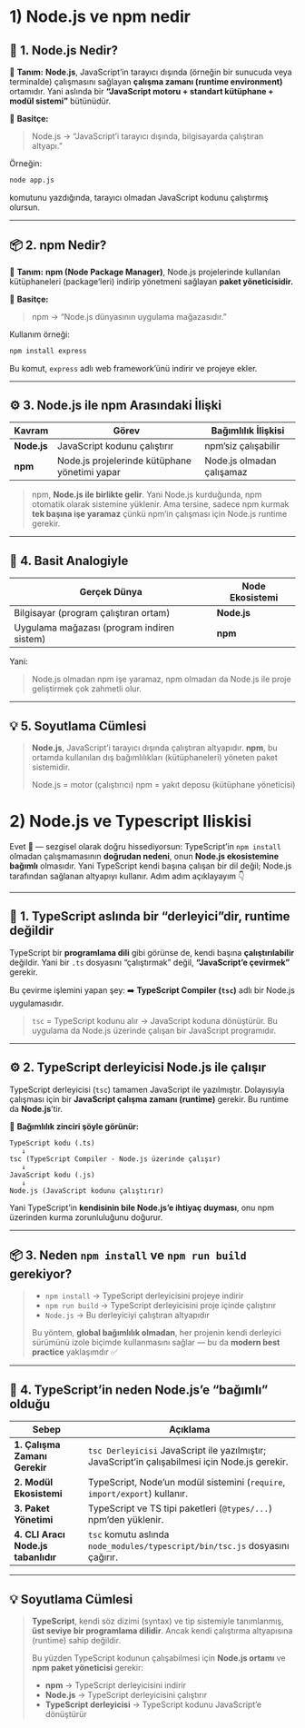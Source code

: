 # 1) Node.js ve npm nedir

## 🧩 1. Node.js Nedir?

📘 **Tanım:**
**Node.js**, JavaScript’in tarayıcı dışında (örneğin bir sunucuda veya terminalde) çalışmasını sağlayan **çalışma zamanı (runtime environment)** ortamıdır.
Yani aslında bir **“JavaScript motoru + standart kütüphane + modül sistemi”** bütünüdür.

🧠 **Basitçe:**

> Node.js → “JavaScript’i tarayıcı dışında, bilgisayarda çalıştıran altyapı.”

Örneğin:

```bash
node app.js
```

komutunu yazdığında, tarayıcı olmadan JavaScript kodunu çalıştırmış olursun.

---

## 📦 2. npm Nedir?

📘 **Tanım:**
**npm (Node Package Manager)**, Node.js projelerinde kullanılan kütüphaneleri (package’leri) indirip yönetmeni sağlayan **paket yöneticisidir.**

🧠 **Basitçe:**

> npm → “Node.js dünyasının uygulama mağazasıdır.”

Kullanım örneği:

```bash
npm install express
```

Bu komut, `express` adlı web framework’ünü indirir ve projeye ekler.

---

## ⚙️ 3. Node.js ile npm Arasındaki İlişki

| Kavram      | Görev                                         | Bağımlılık İlişkisi       |
| ----------- | --------------------------------------------- | ------------------------- |
| **Node.js** | JavaScript kodunu çalıştırır                  | npm’siz çalışabilir       |
| **npm**     | Node.js projelerinde kütüphane yönetimi yapar | Node.js olmadan çalışamaz |

> npm, **Node.js ile birlikte gelir**.
> Yani Node.js kurduğunda, npm otomatik olarak sistemine yüklenir.
> Ama tersine, sadece npm kurmak **tek başına işe yaramaz** çünkü npm’in çalışması için Node.js runtime gerekir.

---

## 🧠 4. Basit Analogiyle

| Gerçek Dünya                               | Node Ekosistemi |
| ------------------------------------------ | --------------- |
| Bilgisayar (program çalıştıran ortam)      | **Node.js**     |
| Uygulama mağazası (program indiren sistem) | **npm**         |

Yani:

> Node.js olmadan npm işe yaramaz,
> npm olmadan da Node.js ile proje geliştirmek çok zahmetli olur.

---

## 💡 5. Soyutlama Cümlesi

> **Node.js**, JavaScript’i tarayıcı dışında çalıştıran altyapıdır.
> **npm**, bu ortamda kullanılan dış bağımlılıkları (kütüphaneleri) yöneten paket sistemidir.
>
> Node.js = motor (çalıştırıcı)
> npm = yakıt deposu (kütüphane yöneticisi)











# 2) Node.js ve Typescript Iliskisi

Evet 🎯 — sezgisel olarak doğru hissediyorsun:
TypeScript’in `npm install` olmadan çalışmamasının **doğrudan nedeni**, onun **Node.js ekosistemine bağımlı** olmasıdır.
Yani TypeScript kendi başına çalışan bir dil değil; Node.js tarafından sağlanan altyapıyı kullanır.
Adım adım açıklayayım 👇

---

## 🧩 1. TypeScript aslında bir “derleyici”dir, runtime değildir

TypeScript bir **programlama dili** gibi görünse de, kendi başına **çalıştırılabilir** değildir.
Yani bir `.ts` dosyasını “çalıştırmak” değil, **“JavaScript’e çevirmek”** gerekir.

Bu çevirme işlemini yapan şey:
➡️ **TypeScript Compiler (`tsc`)** adlı bir Node.js uygulamasıdır.

> `tsc` = TypeScript kodunu alır → JavaScript koduna dönüştürür.
> Bu uygulama da Node.js üzerinde çalışan bir JavaScript programıdır.

---

## ⚙️ 2. TypeScript derleyicisi Node.js ile çalışır

TypeScript derleyicisi (`tsc`) tamamen JavaScript ile yazılmıştır.
Dolayısıyla çalışması için bir **JavaScript çalışma zamanı (runtime)** gerekir.
Bu runtime da **Node.js**’tir.

🔁 **Bağımlılık zinciri şöyle görünür:**

```
TypeScript kodu (.ts)
   ↓
tsc (TypeScript Compiler - Node.js üzerinde çalışır)
   ↓
JavaScript kodu (.js)
   ↓
Node.js (JavaScript kodunu çalıştırır)
```

Yani TypeScript’in **kendisinin bile Node.js’e ihtiyaç duyması**, onu npm üzerinden kurma zorunluluğunu doğurur.

---

## 📦 3. Neden `npm install` ve `npm run build` gerekiyor?

> * `npm install` → TypeScript derleyicisini projeye indirir
> * `npm run build` → TypeScript derleyicisini proje içinde çalıştırır
> * `Node.js` → Bu derleyiciyi çalıştıran altyapıdır
>
> Bu yöntem, **global bağımlılık olmadan**, her projenin kendi derleyici sürümünü izole biçimde kullanmasını sağlar — bu da **modern best practice** yaklaşımdır ✅

---

## 🧠 4. TypeScript’in neden Node.js’e “bağımlı” olduğu

| Sebep                               | Açıklama                                                                            |
| ----------------------------------- | ----------------------------------------------------------------------------------- |
| **1. Çalışma Zamanı Gerekir**       | `tsc Derleyicisi` JavaScript ile yazılmıştır; JavaScript’in çalışabilmesi için Node.js gerekir. |
| **2. Modül Ekosistemi**             | TypeScript, Node’un modül sistemini (`require`, `import/export`) kullanır.          |
| **3. Paket Yönetimi**               | TypeScript ve TS tipi paketleri (`@types/...`) npm’den yüklenir.                    |
| **4. CLI Aracı Node.js tabanlıdır** | `tsc` komutu aslında `node_modules/typescript/bin/tsc.js` dosyasını çağırır.        |

---


## 💡 Soyutlama Cümlesi

> **TypeScript**, kendi söz dizimi (syntax) ve tip sistemiyle tanımlanmış, **üst seviye bir programlama dilidir**.
> Ancak kendi çalıştırma altyapısına (runtime) sahip değildir.
>
> Bu yüzden TypeScript kodunun çalışabilmesi için **Node.js ortamı** ve **npm paket yöneticisi** gerekir:
>
> * **npm** → TypeScript derleyicisini indirir
> * **Node.js** → TypeScript derleyicisini çalıştırır
> * **TypeScript derleyicisi** → TypeScript kodunu JavaScript’e dönüştürür














